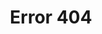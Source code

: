 ---
layout: ../../layouts/post.astro
title: Error 404
description: Error 404
dateFormatted: Mar 25, 2025
---